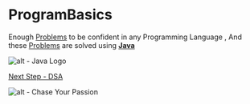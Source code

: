 # ProgramBasics
Enough [Problems](https://github.com/YourOwnItsMeDHC/ProgramBasics/tree/master/src/deepak) to be confident in any Programming Language , And these [Problems](https://github.com/YourOwnItsMeDHC/ProgramBasics/tree/master/src/deepak)
are solved using [**Java**](https://docs.oracle.com/javase/tutorial/java/nutsandbolts/index.html)

![alt - Java Logo](https://nexax.in/wp-content/uploads/2020/11/java-1.gif)

[Next Step - DSA](https://github.com/YourOwnItsMeDHC/DSA-Let-s-Fire-)

![alt - Chase Your Passion](https://c.tenor.com/d8DZElIk7ckAAAAC/pingu-walking.gif)

